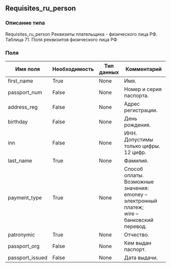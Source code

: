 
## Requisites_ru_person

### Описание типа
Requisites_ru_person
Реквизиты плательщика - физического лица РФ.
Таблица 71. Поля реквизитов физического лица РФ


### Поля

| Имя поля | Необходимость | Тип данных | Комментарий |
|---|---|---|---|
|first_name|True|None|Имя.<br/>|
|passport_num|False|None|Номер и серия паспорта.<br/>|
|address_reg|False|None|Адрес регистрации.<br/>|
|birthday|False|None|День рождения.<br/>|
|inn|False|None|ИНН. Допустимы только цифры. 12 цифр.<br/>|
|last_name|True|None|Фамилия.<br/>|
|payment_type|True|None|Способ оплаты.<br/>Возможные значения:<br/>emoney – электронный платеж;<br/>wire – банковский перевод.<br/>|
|patronymic|True|None|Отчество.<br/>|
|passport_org|False|None|Кем выдан паспорт.<br/>|
|passport_issued|False|None|Дата выдачи.<br/>|
